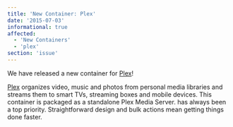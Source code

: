 ```yaml
---
title: 'New Container: Plex'
date: '2015-07-03'
informational: true
affected:
  - 'New Containers'
  - 'plex'
section: 'issue'
---
```

We have released a new container for [Plex](https://github.com/linuxserver/docker-plex)!

[Plex](https://plex.tv) organizes video, music and photos from personal media libraries and streams them to smart TVs, streaming boxes and mobile devices. This container is packaged as a standalone Plex Media Server. has always been a top priority. Straightforward design and bulk actions mean getting things done faster.